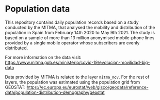 # Population data

This repository contains daily population records based on a study conducted by the MITMA, that analysed the mobility and distribution of the population in Spain from February 14th 2020 to May 9th 2021. The study is based on a sample of more than 13 million anonymised mobile-phone lines provided by a single mobile operator whose subscribers are evenly distributed.

For more information on the data visit: https://www.mitma.gob.es/ministerio/covid-19/evolucion-movilidad-big-data

Data provided by MITMA is related to the layer `mitma_mov`. For the rest of layers, the population was estimated using the population grid from GEOSTAT: https://ec.europa.eu/eurostat/web/gisco/geodata/reference-data/population-distribution-demography/geostat
